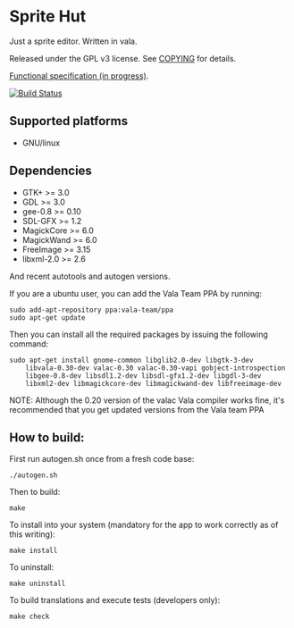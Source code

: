 Sprite Hut
==========
Just a sprite editor. Written in vala.

Released under the GPL v3 license. See [COPYING](COPYING) for details.

[Functional specification (in progress)](doc/spec/spritehut-spec.md).

[![Build Status](https://travis-ci.org/jjbernal/spritehut.svg?branch=master)](https://travis-ci.org/jjbernal/spritehut)

Supported platforms
-------------------
* GNU/linux

Dependencies
------------
* GTK+ >= 3.0
* GDL >= 3.0
* gee-0.8 >= 0.10
* SDL-GFX >= 1.2
* MagickCore >= 6.0
* MagickWand >= 6.0
* FreeImage >= 3.15
* libxml-2.0 >= 2.6

And recent autotools and autogen versions.

If you are a ubuntu user, you can add the Vala Team PPA by running:

    sudo add-apt-repository ppa:vala-team/ppa
    sudo apt-get update

Then you can install all the required packages by issuing the following command:

    sudo apt-get install gnome-common libglib2.0-dev libgtk-3-dev
        libvala-0.30-dev valac-0.30 valac-0.30-vapi gobject-introspection
        libgee-0.8-dev libsdl1.2-dev libsdl-gfx1.2-dev libgdl-3-dev
        libxml2-dev libmagickcore-dev libmagickwand-dev libfreeimage-dev

 NOTE: Although the 0.20 version of the valac Vala compiler works fine, it's recommended
 that you get updated versions from the Vala team PPA


How to build:
-------------
First run autogen.sh once from a fresh code base:

    ./autogen.sh

Then to build:

    make

To install into your system (mandatory for the app to work correctly as of this writing):

    make install

To uninstall:

    make uninstall

To build translations and execute tests (developers only):

    make check
